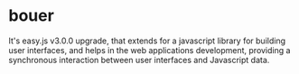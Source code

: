 # bouer
It's easy.js v3.0.0 upgrade, that extends for a javascript library for building user interfaces, and helps in the web applications development, providing a synchronous interaction between user interfaces and Javascript data.
